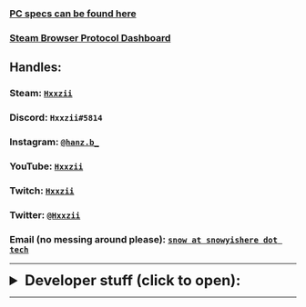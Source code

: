 ### [PC specs can be found here](./pcspecs.html)
### [Steam Browser Protocol Dashboard](./sbpd.html)

## Handles: 

### Steam: [`Hxxzii`](https://steamcommunity.com/id/Hxxzii) 
### Discord: `Hxxzii#5814`
### Instagram: [`@hanz.b_`](https://www.instagram.com/hanz.b_/)
### YouTube: [`Hxxzii`](https://www.youtube.com/channel/UCzbPq7pFUYmdnUwYGnA2omg)
### Twitch: [`Hxxzii`](https://www.twitch.tv/Hxxzii)
### Twitter: [`@Hxxzii`](https://mobile.twitter.com/Hxxzii)
### Email (no messing around please): [`snow at snowyishere dot tech`](mailto:snow@snowyishere.tech)

----

<details>
<summary style="font-size: 1.8em">
  <b>Developer stuff (click to open): </b>
</summary>
<p>

<h3> My GitHub (Hxxzii) is available <a href="https://github.com/Hxxzii">right here,</a> and my repositories/projects are found <a href="https://github.com/Hxxzii?tab=repositories">right here</a></h3>
<h3> Gists are found <a href="https://gist.github.com/Hxxzii">here</a> </h3>

<h3> Global MIT License, applied to my gists and most of my projects, found <a href="https://raw.githubusercontent.com/Hxxzii/Hxxzii.github.io/master/globalLicense.md">here</a> </h3>

<h6> other than this website, which is licensed under the WTFPL; warning: explicit, found <a href="https://raw.githubusercontent.com/Hxxzii/Hxxzii.github.io/master/LICENSE"> here</a> </h6>
</p>
</details>

----

<link rel="shortcut icon" type="image/png" href="https://emojipedia-us.s3.dualstack.us-west-1.amazonaws.com/thumbs/240/twitter/236/flag-for-canada_1f1e8-1f1e6.png">
